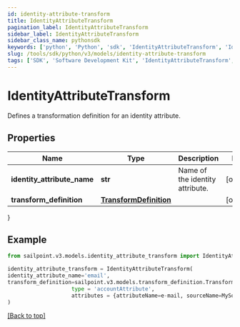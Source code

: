 ```yaml
---
id: identity-attribute-transform
title: IdentityAttributeTransform
pagination_label: IdentityAttributeTransform
sidebar_label: IdentityAttributeTransform
sidebar_class_name: pythonsdk
keywords: ['python', 'Python', 'sdk', 'IdentityAttributeTransform', 'IdentityAttributeTransform'] 
slug: /tools/sdk/python/v3/models/identity-attribute-transform
tags: ['SDK', 'Software Development Kit', 'IdentityAttributeTransform', 'IdentityAttributeTransform']
---
```


# IdentityAttributeTransform

Defines a transformation definition for an identity attribute.

## Properties

Name | Type | Description | Notes
------------ | ------------- | ------------- | -------------
**identity_attribute_name** | **str** | Name of the identity attribute. | [optional] 
**transform_definition** | [**TransformDefinition**](transform-definition) |  | [optional] 
}

## Example

```python
from sailpoint.v3.models.identity_attribute_transform import IdentityAttributeTransform

identity_attribute_transform = IdentityAttributeTransform(
identity_attribute_name='email',
transform_definition=sailpoint.v3.models.transform_definition.TransformDefinition(
                    type = 'accountAttribute', 
                    attributes = {attributeName=e-mail, sourceName=MySource, sourceId=2c9180877a826e68017a8c0b03da1a53}, )
)

```
[[Back to top]](#) 

